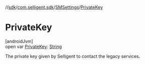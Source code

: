 //[sdk](../../../index.md)/[com.selligent.sdk](../index.md)/[SMSettings](index.md)/[PrivateKey](-private-key.md)

# PrivateKey

[androidJvm]\
open var [PrivateKey](-private-key.md): [String](https://developer.android.com/reference/kotlin/java/lang/String.html)

The private key given by Selligent to contact the legacy services.
